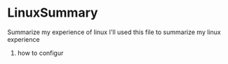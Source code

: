 # LinuxSummary
Summarize my experience of linux
I'll used this file to summarize my linux experience
1. how to configur

